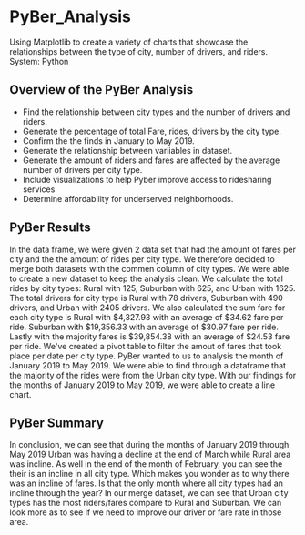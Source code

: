 # PyBer_Analysis
  Using Matplotlib to create a variety of charts that showcase the relationships between the type of city, number of drivers, and riders.
  System: Python
## Overview of the PyBer Analysis
  - Find the relationship between city types and the number of drivers and riders.
  - Generate the percentage of  total Fare, rides, drivers by the city type.
  - Confirm the the finds in January to May 2019.
  - Generate the relationship between variiables in dataset.
  - Generate the amount of riders and fares are affected by the average number of drivers per city type.
  - Include visualizations to help Pyber improve access to ridesharing services 
  - Determine affordability for underserved neighborhoods.
  
## PyBer Results
In the data frame, we were given 2 data set that had the amount of fares per city and the the amount of rides per city type. We therefore decided to merge both datasets with the commen column of city types. We were able to create a new dataset to keep the analysis clean. We calculate the total rides by city types: Rural with 125, Suburban with 625, and Urban with 1625. The total drivers for city type is Rural with 78 drivers, Suburban with 490 drivers, and Urban with 2405 drivers. We also calculated the sum fare for each city type is Rural with $4,327.93 with an average of $34.62 fare per ride. Suburban with $19,356.33 with an average of $30.97 fare per ride. Lastly with the majority fares is $39,854.38 with an average of $24.53 fare per ride. We've created a pivot table to filter the amout of fares that took place per date per city type. PyBer wanted to us to analysis the month of January 2019 to May 2019. We were able to find through a dataframe that the majority of the rides were from the Urban city type. With our findings for the months of January 2019 to May 2019, we were able to create a line chart. 

## PyBer Summary
In conclusion, we can see that during the months of January 2019 through May 2019 Urban was having a decline at the end of March while Rural area was incline. As well in the end of the month of February, you can see the their is an incline in all city type. Which makes you wonder as to why there was an incline of fares. Is that the only month where all city types had an incline through the year? In our merge dataset, we can see that Urban city types has the most riders/fares compare to Rural and Suburban. We can look more as to see if we need to improve our driver or fare rate in those area. 
